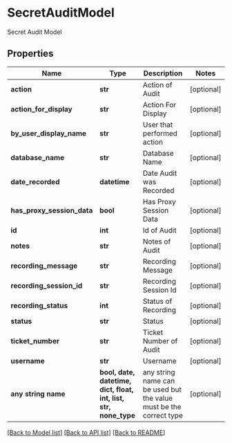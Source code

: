 # SecretAuditModel

Secret Audit Model

## Properties
Name | Type | Description | Notes
------------ | ------------- | ------------- | -------------
**action** | **str** | Action of Audit | [optional] 
**action_for_display** | **str** | Action For Display | [optional] 
**by_user_display_name** | **str** | User that performed action | [optional] 
**database_name** | **str** | Database Name | [optional] 
**date_recorded** | **datetime** | Date Audit was Recorded | [optional] 
**has_proxy_session_data** | **bool** | Has Proxy Session Data | [optional] 
**id** | **int** | Id of Audit | [optional] 
**notes** | **str** | Notes of Audit | [optional] 
**recording_message** | **str** | Recording Message | [optional] 
**recording_session_id** | **str** | Recording Session Id | [optional] 
**recording_status** | **int** | Status of Recording | [optional] 
**status** | **str** | Status | [optional] 
**ticket_number** | **str** | Ticket Number of Audit | [optional] 
**username** | **str** | Username | [optional] 
**any string name** | **bool, date, datetime, dict, float, int, list, str, none_type** | any string name can be used but the value must be the correct type | [optional]

[[Back to Model list]](../README.md#documentation-for-models) [[Back to API list]](../README.md#documentation-for-api-endpoints) [[Back to README]](../README.md)


